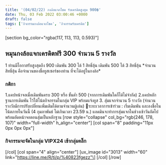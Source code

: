 ```yaml
---
title: '(04/02/22) กงล้อแจกโชค รับเครดิตสูงสุด 900฿'
date: Thu, 03 Feb 2022 03:00:46 +0000
draft: false
tags: ['กิจกรรมกงล้อแจกโชค', 'กิจกรรมรับเครดิต']
---
```


\[section bg\_color="rgba(117, 113, 113, 0.593)"\]

**หมุนกงล้อแจกเครดิตฟรี 300 จำนวน 5 รางวัล**
--------------------------------------------

1 ท่านมีโอกาสรับสูงสุดถึง 900 เดิมพัน 300 ได้ 1 สิทธิ์ลุ้น เดิมพัน 500 ได้ 3 สิทธิ์ลุ้น \*จำนวนสิทธิ์ลุ้น คือจำนวนของชื่อยูสเซอร์ของท่าน ที่จะได้อยู่ในกงล้อ\*

### **กติกา**

1.แคปหน้าจอเมื่อเดิมพันครบ 300 หรือ ขั้นต่ำ 500 (จากการเดิมพันใดก็ได้ไม่จำกัด) 2.แคปหลักฐานการเดิมพัน ไว้ใต้โน้ตกิจกรรมในกลุ่ม VIP พร้อมแจ้งยูส 3. สุ่มแจกจำนวน 5 รางวัล (จำนวนรางวัลมีการปรับเปลี่ยนเพิ่มเติมได้ตามจำนวนผู้เล่น) 📍ระยะเวลาการเข้าร่วม : เริ่มเดิมพัน และลงชื่อในโน้ตภายในวันนี้ (4 กุมภาพันธ์ ไม่เกินเวลา 23.59 น.) แอดมินจะทำการสุ่มแจกในช่วงเช้าวันถัดไป พร้อมอัดหน้าจอตอนสุ่มเป็นหลักฐาน \[row style="collapse" col\_bg="rgb(246, 178, 107)" width="full-width" h\_align="center"\] \[col span="8" padding="11px 0px 0px 0px"\]

### กิจกรรมจะจัดในกลุ่ม VIPX24 เข้ากลุ่มคลิ๊ก

\[/col\] \[col span="4" align="center"\] \[ux\_image id="3013" width="60" link="https://line.me/R/ti/p/%40823fgezz"\] \[/col\] \[/row\]